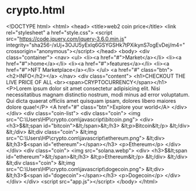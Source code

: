 # crypto.html
&lt;!DOCTYPE html> &lt;html>               &lt;head>           &lt;title>web2 coin price&lt;/title>            &lt;link rel="stylesheet"  a href="style.css">            &lt;script src="https://code.jquery.com/jquery-3.6.0.min.js" integrity="sha256-/xUj+3OJU5yExlq6GSYGSHk7tPXikynS7ogEvDej/m4=" crossorigin="anonymous">&lt;/script>                    &lt;/head>                     &lt;body>              &lt;div class="container">      &lt;nav>                     &lt;ul>           &lt;li>&lt;a href="#">Market&lt;/a>&lt;/li>         &lt;li>&lt;a href="#">home&lt;/a>&lt;/li>          &lt;li>&lt;a href="#">features&lt;/a>&lt;/li>          &lt;li>&lt;a href="#">NFT Marketplace&lt;/a>&lt;/li>                     &lt;/ul>                     &lt;a href="#"  class="btn">&lt;h2>INFO&lt;/h2>&lt;/a>     &lt;/nav>                &lt;div class="content">       &lt;h1>CHECKOUT THE LIVE PRICE OF ALL &lt;br>&lt;span>CRYPTOCURRENCY&lt;/span>&lt;/h1>       &lt;P>Lorem ipsum dolor sit amet consectetur adipisicing elit.            Nisi necessitatibus magnam distinctio nostrum, modi minus          ad error voluptatum. Qui dicta quaerat officiis amet quisquam ipsam,            dolores libero maiores dolore quae!&lt;/P>         &lt;A href="#" class="btn">Explore your world&lt;/A>              &lt;/div>                                         &lt;/div>               &lt;div class="coin-list">                        &lt;div class="coin">                              &lt;img src="C:\Users\HP\crypto.com\javascript\bitcoin.png">                                    &lt;div>                                         &lt;h3>$&lt;span id="bitcoin">&lt;/span>&lt;/h3>                                            &lt;p>Bitcoin&lt;/p>                                     &lt;/div>                        &lt;/div>                                                 &lt;div class="coin">                         &lt;img src="C:\Users\HP\crypto.com\javascript\ethereum.png">                               &lt;div>                                    &lt;h3>$&lt;span id="ethereum">&lt;/span>&lt;/h3>                                       &lt;p>Ethereum&lt;/p>                                                                         &lt;/div>                        &lt;/div>                                                  &lt;div class="coin">                         &lt;img src="solana.webp">                               &lt;div>                                    &lt;h3>$&lt;span id="ethereum">&lt;/span>&lt;/h3>                                       &lt;p>Ethereum&lt;/p>                                                                         &lt;/div>                        &lt;/div>                                                                 &lt;div class="coin">                                                             &lt;img src="C:\Users\HP\crypto.com\javascript\dogecoin.png">                                                                   &lt;div>                                                                        &lt;h3>$&lt;span id="dogecoin">&lt;/span>&lt;/h3>                                                                           &lt;p>Dogecoin&lt;/p>                                                                    &lt;/div>                                                                 &lt;/div>                    &lt;/div>                                                                        &lt;script src="app.js">&lt;/script>               &lt;/body>  &lt;/html>
